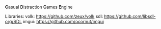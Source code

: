 **C**asual **D**istraction **G**ames **E**ngine

Libraries:
  volk: https://github.com/zeux/volk
  sdl: https://github.com/libsdl-org/SDL
  imgui: https://github.com/ocornut/imgui
  
